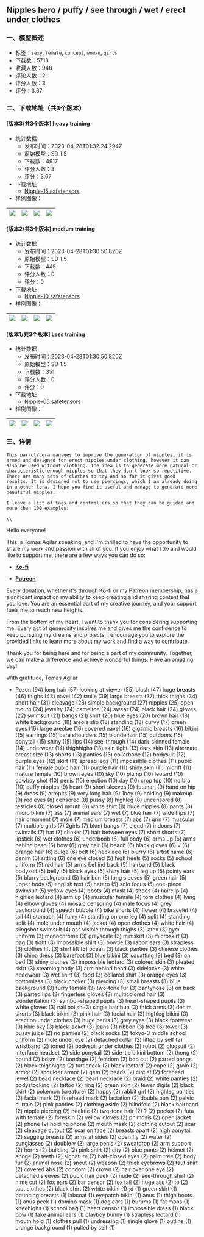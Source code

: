 ## Nipples hero / puffy / see through / wet / erect under clothes 
### 一、模型概述

- 标签：`sexy`, `female`, `concept`, `woman`, `girls`
- 下载数：5713
- 收藏人数：948
- 评论人数：2
- 评分人数：3
- 评分：3.67

### 二、下载地址（共3个版本）

#### [版本3/共3个版本] heavy training

- 统计数据
  - 发布时间：2023-04-28T01:32:24.294Z
  - 原始模型：SD 1.5
  - 下载数：4917
  - 评分人数：3
  - 评分：3.67
- 下载地址
  - [Nipple-15.safetensors](https://civitai.com/api/download/models/57011)
- 样例图像：

| <img src="https://image.civitai.com/xG1nkqKTMzGDvpLrqFT7WA/57b28dc2-0591-4525-612d-43c270fcc000/width=450/618694.jpeg" /> | <img src="https://image.civitai.com/xG1nkqKTMzGDvpLrqFT7WA/152f543c-5fe8-48dd-0314-49fac0019100/width=450/618702.jpeg" /> | <img src="https://image.civitai.com/xG1nkqKTMzGDvpLrqFT7WA/5536f90b-58e1-40e1-d85d-1e57691c0800/width=450/618698.jpeg" /> | <img src="https://image.civitai.com/xG1nkqKTMzGDvpLrqFT7WA/d0ae4dcb-7908-46c9-3bfa-ab1b8bb79800/width=450/618706.jpeg" /> |
| ---- | ---- | ---- | ---- |

#### [版本2/共3个版本] medium training

- 统计数据
  - 发布时间：2023-04-28T01:30:50.820Z
  - 原始模型：SD 1.5
  - 下载数：445
  - 评分人数：0
  - 评分：0
- 下载地址
  - [Nipple-10.safetensors](https://civitai.com/api/download/models/57010)
- 样例图像：

| <img src="https://image.civitai.com/xG1nkqKTMzGDvpLrqFT7WA/1c08be60-8767-4f61-bb22-bb77ade20d00/width=450/618675.jpeg" /> | <img src="https://image.civitai.com/xG1nkqKTMzGDvpLrqFT7WA/83bcb0c2-11ab-4599-5a74-a2310c1cb400/width=450/618660.jpeg" /> | <img src="https://image.civitai.com/xG1nkqKTMzGDvpLrqFT7WA/0018f7be-94a4-439a-de5b-42a02fbc2b00/width=450/618663.jpeg" /> | <img src="https://image.civitai.com/xG1nkqKTMzGDvpLrqFT7WA/bcd2ea13-3b49-4061-7e91-745859997300/width=450/618676.jpeg" /> |
| ---- | ---- | ---- | ---- |

#### [版本1/共3个版本] Less training

- 统计数据
  - 发布时间：2023-04-28T01:30:50.820Z
  - 原始模型：SD 1.5
  - 下载数：351
  - 评分人数：0
  - 评分：0
- 下载地址
  - [Nipple-05.safetensors](https://civitai.com/api/download/models/57007)
- 样例图像：

| <img src="https://image.civitai.com/xG1nkqKTMzGDvpLrqFT7WA/7de47d6a-d29a-4259-f473-e266cb176b00/width=450/618625.jpeg" /> | <img src="https://image.civitai.com/xG1nkqKTMzGDvpLrqFT7WA/f3939426-1347-4a2b-2e27-fa79cb488000/width=450/618629.jpeg" /> | <img src="https://image.civitai.com/xG1nkqKTMzGDvpLrqFT7WA/ae9de8eb-2e1a-4a2c-f909-db534d5ff500/width=450/618627.jpeg" /> | <img src="https://image.civitai.com/xG1nkqKTMzGDvpLrqFT7WA/e83196cb-e721-4a07-cc4e-823978edab00/width=450/618628.jpeg" /> |
| ---- | ---- | ---- | ---- |


### 三、详情
<pre><code>This parrot/Lora manages to improve the generation of nipples, it is armed and designed for erect nipples under clothing, however it can also be used without clothing. The idea is to generate more natural or characteristic enough nipples so that they don't look so repetitive. There are many sets of clothes to try and so far it gives good results. It is designed not to use piercings, which I am already doing in another lora. I hope you find it useful and manage to generate more beautiful nipples.

I leave a list of tags and controllers so that they can be guided and more than 100 examples:

\\</code></pre><p></p><p>Hello everyone!</p><p>This is Tomas Agilar speaking, and I'm thrilled to have the opportunity to share my work and passion with all of you. If you enjoy what I do and would like to support me, there are a few ways you can do so:</p><ul><li><p><a target="_blank" rel="ugc" href="https://ko-fi.com/tomasagilar"><strong>Ko-fi</strong></a></p></li><li><p><a target="_blank" rel="ugc" href="https://www.patreon.com/TomasAlguilar?utm_medium=clipboard_copy&amp;utm_source=copyLink&amp;utm_campaign=creatorshare_creator&amp;utm_content=join_link"><strong>Patreon</strong></a></p></li></ul><p>Every donation, whether it's through Ko-fi or my Patreon membership, has a significant impact on my ability to keep creating and sharing content that you love. You are an essential part of my creative journey, and your support fuels me to reach new heights.</p><p>From the bottom of my heart, I want to thank you for considering supporting me. Every act of generosity inspires me and gives me the confidence to keep pursuing my dreams and projects. I encourage you to explore the provided links to learn more about my work and find a way to contribute.</p><p>Thank you for being here and for being a part of my community. Together, we can make a difference and achieve wonderful things. Have an amazing day!</p><p>With gratitude, Tomas Agilar</p><ul><li><p>Pezon (94) long hair (57) looking at viewer (55) blush (47) huge breasts (46) thighs (43) navel (42) smile (39) large breasts (37) thick thighs (34) short hair (31) cleavage (28) simple background (27) nipples (25) open mouth (24) jewelry (24) cameltoe (24) sweat (24) black hair (24) gloves (22) swimsuit (21) bangs (21) shirt (20) blue eyes (20) brown hair (18) white background (18) areola slip (18) standing (18) curvy (17) green eyes (16) large areolae (16) covered navel (16) gigantic breasts (16) bikini (15) earrings (15) bare shoulders (15) blonde hair (15) outdoors (15) ponytail (15) shiny (15) lips (14) see-through (14) dark-skinned female (14) underwear (14) thighhighs (13) skin tight (13) dark skin (13) alternate breast size (13) shorts (13) panties (13) collarbone (12) bodysuit (12) purple eyes (12) skirt (11) spread legs (11) impossible clothes (11) pubic hair (11) female pubic hair (11) purple hair (11) shiny skin (11) midriff (11) mature female (10) brown eyes (10) sky (10) plump (10) leotard (10) cowboy shot (10) penis (10) erection (10) day (10) crop top (10) no bra (10) puffy nipples (9) heart (9) short sleeves (9) futanari (9) hand on hip (9) dress (9) armpits (9) very long hair (9) 1boy (9) holding (9) makeup (9) red eyes (8) censored (8) pussy (8) highleg (8) uncensored (8) testicles (8) closed mouth (8) white shirt (8) huge nipples (8) pants (8) micro bikini (7) ass (7) animal ears (7) wet (7) blue hair (7) wide hips (7) hair ornament (7) mole (7) medium breasts (7) abs (7) grin (7) muscular (7) multiple girls (7) 2girls (7) blunt bangs (7) cloud (7) indoors (7) twintails (7) hat (7) choker (7) hair between eyes (7) short shorts (7) lipstick (6) wet clothes (6) underboob (6) full body (6) arms up (6) arms behind head (6) bow (6) grey hair (6) beach (6) black gloves (6) v (6) orange hair (6) bulge (6) belt (6) necklace (6) blurry (6) artist name (6) denim (6) sitting (6) one eye closed (5) high heels (5) socks (5) school uniform (5) red hair (5) arms behind back (5) hairband (5) black bodysuit (5) belly (5) black eyes (5) shiny hair (5) leg up (5) pointy ears (5) blurry background (5) hair bun (5) long sleeves (5) green hair (5) upper body (5) english text (5) hetero (5) solo focus (5) one-piece swimsuit (5) yellow eyes (4) boots (4) mask (4) shoes (4) hairclip (4) highleg leotard (4) arm up (4) muscular female (4) torn clothes (4) lying (4) elbow gloves (4) mosaic censoring (4) male focus (4) grey background (4) speech bubble (4) bike shorts (4) flower (4) bracelet (4) tail (4) stomach (4) furry (4) standing on one leg (4) split (4) standing split (4) mole under mouth (4) jacket (4) open clothes (4) white hair (4) slingshot swimsuit (4) ass visible through thighs (3) latex (3) gym uniform (3) monochrome (3) greyscale (3) miniskirt (3) microskirt (3) bag (3) tight (3) impossible shirt (3) bowtie (3) rabbit ears (3) strapless (3) clothes lift (3) shirt lift (3) ocean (3) black panties (3) chinese clothes (3) china dress (3) barefoot (3) blue bikini (3) squatting (3) bed (3) on bed (3) shiny clothes (3) impossible leotard (3) colored skin (3) pleated skirt (3) steaming body (3) arm behind head (3) sidelocks (3) white headwear (3) wet shirt (3) food (3) collared shirt (3) orange eyes (3) bottomless (3) black choker (3) piercing (3) small breasts (3) blue background (3) furry female (3) two-tone fur (3) pantyhose (3) on back (3) parted lips (3) fingerless gloves (3) multicolored hair (3) skindentation (3) symbol-shaped pupils (3) heart-shaped pupils (3) white gloves (3) nail polish (3) single hair bun (3) thick arms (3) denim shorts (3) black bikini (3) pink hair (3) facial hair (3) highleg bikini (3) erection under clothes (3) huge penis (3) grey eyes (3) black footwear (3) blue sky (3) black jacket (3) jeans (3) ribbon (3) tree (3) towel (3) pussy juice (2) no panties (2) black socks (2) tokyo-3 middle school uniform (2) mole under eye (2) detached collar (2) lifted by self (2) wristband (2) toned (2) bodysuit under clothes (2) robot (2) plugsuit (2) interface headset (2) side ponytail (2) side-tie bikini bottom (2) thong (2) bound (2) bdsm (2) bondage (2) femdom (2) bob cut (2) parted bangs (2) black thighhighs (2) turtleneck (2) black leotard (2) cape (2) groin (2) armor (2) shoulder armor (2) gem (2) beads (2) circlet (2) forehead jewel (2) bead necklace (2) pearl necklace (2) braid (2) white panties (2) bodystocking (2) tattoo (2) ring (2) green skin (2) fewer digits (2) black skirt (2) pokemon (creature) (2) happy (2) rabbit girl (2) highleg panties (2) facial mark (2) forehead mark (2) lactation (2) double bun (2) pelvic curtain (2) pink panties (2) clothing aside (2) blindfold (2) black hairband (2) nipple piercing (2) necktie (2) two-tone hair (2) ? (2) pocket (2) futa with female (2) foreskin (2) yellow gloves (2) phimosis (2) open jacket (2) phone (2) holding phone (2) mouth mask (2) clothing cutout (2) scar (2) cleavage cutout (2) scar on face (2) breasts apart (2) high ponytail (2) sagging breasts (2) arms at sides (2) open fly (2) water (2) sunglasses (2) double v (2) large penis (2) sweatdrop (2) arm support (2) horns (2) building (2) pink shirt (2) city (2) blue pants (2) helmet (2) ahoge (2) teeth (2) signature (2) half-closed eyes (2) palm tree (2) body fur (2) animal nose (2) snout (2) weapon (2) thick eyebrows (2) taut shirt (2) covered abs (2) condom (2) crown (2) hair over one eye (2) detached sleeves (2) pubic hair peek (2) nude (2) see-through shirt (2) hime cut (2) fox ears (2) bar censor (2) fox tail (2) huge ass (2) :o (2) taut clothes (2) black shirt (2) white bikini (1) ;d (1) green skirt (1) bouncing breasts (1) labcoat (1) eyepatch bikini (1) anus (1) thigh boots (1) anus peek (1) domino mask (1) dog ears (1) buruma (1) fat mons (1) kneehighs (1) school bag (1) heart censor (1) impossible dress (1) black bow (1) fake animal ears (1) playboy bunny (1) strapless leotard (1) mouth hold (1) clothes pull (1) undressing (1) single glove (1) outline (1) orange background (1) pulled by self (1)</p></li></ul>